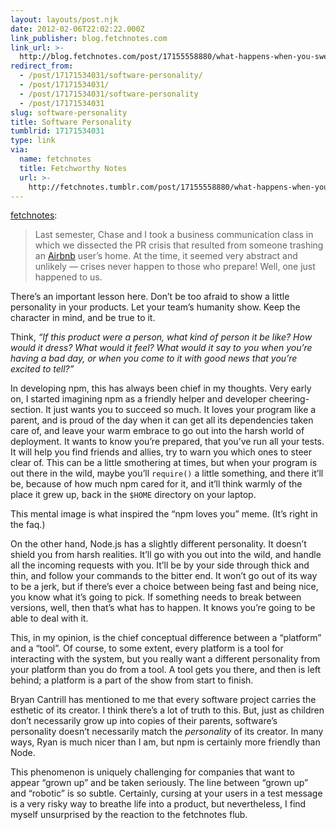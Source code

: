 ```yaml
---
layout: layouts/post.njk
date: 2012-02-06T22:02:22.000Z
link_publisher: blog.fetchnotes.com
link_url: >-
  http://blog.fetchnotes.com/post/17155558880/what-happens-when-you-swear-at-your-users
redirect_from:
  - /post/17171534031/software-personality/
  - /post/17171534031/
  - /post/17171534031/software-personality
  - /post/17171534031
slug: software-personality
title: Software Personality
tumblrid: 17171534031
type: link
via:
  name: fetchnotes
  title: Fetchworthy Notes
  url: >-
    http://fetchnotes.tumblr.com/post/17155558880/what-happens-when-you-swear-at-your-users
---
```

<p><a href="http://blog.fetchnotes.com/post/17155558880/what-happens-when-you-swear-at-your-users" class="tumblr_blog">fetchnotes</a>:</p>

<blockquote>
<p id="internal-source-marker_0.6089860387146473">Last semester, Chase and I took a business communication class in which we dissected the PR crisis that resulted from someone trashing an <a href="http://www.airbnb.com">Airbnb</a> user’s home. At the time, it seemed very abstract and unlikely — crises never happen to those who prepare! Well, one just happened to us.</p></blockquote>

<p>There&rsquo;s an important lesson here.  Don&rsquo;t be too afraid to show a little personality in your products.  Let your team&rsquo;s humanity show.  Keep the character in mind, and be true to it.</p>

<p>Think, <i>&ldquo;If this product were a person, what kind of person it be like?  How would it dress?  What would it feel?  What would it say to you when you&rsquo;re having a bad day, or when you come to it with good news that you&rsquo;re excited to tell?&rdquo;</i></p>

<p>In developing npm, this has always been chief in my thoughts.  Very early on, I started imagining npm as a friendly helper and developer cheering-section.  It just wants you to succeed so much.  It loves your program like a parent, and is proud of the day when it can get all its dependencies taken care of, and leave your warm embrace to go out into the harsh world of deployment.  It wants to know you&rsquo;re prepared, that you&rsquo;ve run all your tests.  It will help you find friends and allies, try to warn you which ones to steer clear of.  This can be a little smothering at times, but when your program is out there in the wild, maybe you&rsquo;ll <code>require()</code> a little something, and there it&rsquo;ll be, because of how much npm cared for it, and it&rsquo;ll think warmly of the place it grew up, back in the <code>$HOME</code> directory on your laptop.</p>

<p>This mental image is what inspired the &ldquo;npm loves you&rdquo; meme.  (It&rsquo;s right in the faq.)</p>

<p>On the other hand, Node.js has a slightly different personality.  It doesn&rsquo;t shield you from harsh realities.  It&rsquo;ll go with you out into the wild, and handle all the incoming requests with you.  It&rsquo;ll be by your side through thick and thin, and follow your commands to the bitter end.  It won&rsquo;t go out of its way to be a jerk, but if there&rsquo;s ever a choice between being fast and being nice, you know what it&rsquo;s going to pick.  If something needs to break between versions, well, then that&rsquo;s what has to happen.  It knows you&rsquo;re going to be able to deal with it.</p>

<p>This, in my opinion, is the chief conceptual difference between a &ldquo;platform&rdquo; and a &ldquo;tool&rdquo;.  Of course, to some extent, every platform is a tool for interacting with the system, but you really want a different personality from your platform than you do from a tool.  A tool gets you there, and then is left behind; a platform is a part of the show from start to finish.</p>

<p>Bryan Cantrill has mentioned to me that every software project carries the esthetic of its creator.  I think there&rsquo;s a lot of truth to this.  But, just as children don&rsquo;t necessarily grow up into copies of their parents, software&rsquo;s personality doesn&rsquo;t necessarily match the <em>personality</em> of its creator.  In many ways, Ryan is much nicer than I am, but npm is certainly more friendly than Node.</p>

<p>This phenomenon is uniquely challenging for companies that want to appear &ldquo;grown up&rdquo; and be taken seriously.  The line between &ldquo;grown up&rdquo; and &ldquo;robotic&rdquo; is so subtle.  Certainly, cursing at your users in a test message is a very risky way to breathe life into a product, but nevertheless, I find myself unsurprised by the reaction to the fetchnotes flub.</p>
